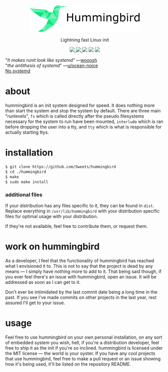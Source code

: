 <div align="center">
<img src="hummingbird.png" width="350px">
<p>Lightning fast Linux init</p>
<a href="https://travis-ci.org/Sweets/hummingbird">
    <img src="https://travis-ci.org/Sweets/hummingbird.svg?branch=master">
</a>
<a href="LICENSE">
    <img src="https://img.shields.io/badge/license-MIT-blue.svg">
</a>
<img src="https://img.shields.io/badge/dependencies-stdlib-navy.svg">
<img src="https://img.shields.io/badge/platform-Linux-lightgray.svg">
<img src="https://img.shields.io/github/repo-size/Sweets/hummingbird.svg?color=green">
</div>

"<i>It makes runit look like systemd</i>" —<a href="https://github.com/wooosh/">wooosh</a><br/>
"<i>the antithesis of systemd</i>" —<a href="https://www.reddit.com/r/linux/comments/ndnwzx/hummingbird_a_lightning_fast_linux_init/gyegkkd/">u/ocean-noice</a><br/>
<a href="https://nosystemd.org">No systemd</a>

# about

hummingbird is an init system designed for speed.
It does nothing more than start the system and stop the system by default. There are three main "runlevels", `fs` which is called directly after the pseudo filesystems necessary for the system to run have been mounted, `interlude` which is ran before dropping the user into a tty, and `tty` which is what is responsible for actually starting ttys.

# installation

```
$ git clone https://github.com/Sweets/hummingbird
$ cd ./hummingbird
$ make
$ sudo make install
```
### additional files

If your distribution has any files specific to it, they can be found in `dist`. Replace everything in `/usr/lib/hummingbird` with your distribution specific files for optimal usage with your distribution.

If they're not available, feel free to contribute them, or request them.

# work on hummingbird

As a developer, I feel that the functionality of hummingbird has reached what I envisioned it to. This is not to say that the project is dead by any means — I simply have nothing more to add to it. That being said though, if you ever feel there's an issue with hummingbird, open an issue. It will be addressed as soon as I can get to it.

Don't ever be intimidated by the last commit date being a long time in the past. If you see I've made commits on other projects in the last year, rest assured I'll get to your issue.

# usage

Feel free to use hummingbird on your own personal installation, on any sort of embedded system you wish, hell, if you're a distribution developer, feel free to ship it as the init if you're so inclined. hummingbird is licensed under the MIT license — the world is your oyster. If you have any cool projects that use hummingbird, feel free to make a pull request or an issue showing how it's being used, it'll be listed on the repository README.
